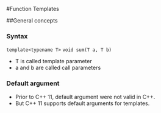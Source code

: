 #Function Templates

##General concepts

### Syntax
`template<typename T>`
`void sum(T a, T b)`
- T is called template parameter
- a and b are called call parameters

### Default argument
- Prior to C++ 11, default argument were not valid in C++.
- But C++ 11 supports default arguments for templates.


